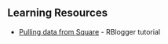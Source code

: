 Learning Resources
---

- [Pulling data from Square](https://www.r-bloggers.com/2018/05/analyzing-customer-data-from-square/) - RBlogger tutorial
